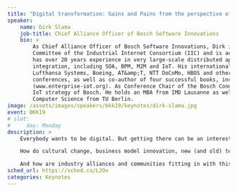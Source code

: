 ```yaml
---
title: "Digital transformation: Gains and Pains from the perspective of a large industry company"
speaker:
    name: Dirk Slama
    job-title: Chief Alliance Officer of Bosch Software Innovations
    bio: >
        As Chief Alliance Officer of Bosch Software Innovations, Dirk is representing Bosch in the Steering
        Committee of the Industrial Internet Consortium (IIC) and is active in the Industry 4.0 community. Dirk
        has over 20 years experience in very large-scale distributed application projects and system
        integration, including SOA, BPM, M2M and IoT. His international work experience includes projects for
        Lufthansa Systems, Boeing, AT&amp;T, NTT DoCoMo, HBOS and others. Dirk is a frequent speaker at
        conferences, as well as co-author of four successful books, including “Enterprise IoT”
        (www.enterprise-iot.org). As Conference Chair of the Bosch ConnectedWorld, Dirk helps shaping the
        IoT strategy of Bosch. He holds an MBA from IMD Lausanne as well as a Diploma Degree in
        Computer Science from TU Berlin.
image: /assets/images/speakers/bkk19/keynotes/dirk-slama.jpg
event: BKK19
# slot:
#     day: Monday
description: >
    Everybody wants to be digital. But getting there can be an interesting journey, especially for an industrial company with few digital roots.

    How do cultural change, business model innovation, new (and old) technologies and open source play together in such an environment?

    And how are industry alliances and communities fitting in with this? Some tales from the coal face will be shared to illustrate this.
sched_url: https://sched.co/L2Ov
categories: Keynotes
---
```

